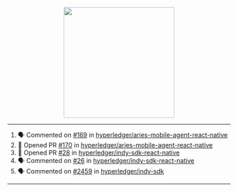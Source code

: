 <p align="center">
<img src="https://user-images.githubusercontent.com/61358536/126118557-75ac74a7-4655-4289-9a8d-e536322b7423.png" height="250" width="250"/>
</p>

---

<!--START_SECTION:activity-->
1. 🗣 Commented on [#169](https://github.com/hyperledger/aries-mobile-agent-react-native/issues/169) in [hyperledger/aries-mobile-agent-react-native](https://github.com/hyperledger/aries-mobile-agent-react-native)
2. 💪 Opened PR [#170](https://github.com/hyperledger/aries-mobile-agent-react-native/pull/170) in [hyperledger/aries-mobile-agent-react-native](https://github.com/hyperledger/aries-mobile-agent-react-native)
3. 💪 Opened PR [#28](https://github.com/hyperledger/indy-sdk-react-native/pull/28) in [hyperledger/indy-sdk-react-native](https://github.com/hyperledger/indy-sdk-react-native)
4. 🗣 Commented on [#26](https://github.com/hyperledger/indy-sdk-react-native/issues/26) in [hyperledger/indy-sdk-react-native](https://github.com/hyperledger/indy-sdk-react-native)
5. 🗣 Commented on [#2459](https://github.com/hyperledger/indy-sdk/issues/2459) in [hyperledger/indy-sdk](https://github.com/hyperledger/indy-sdk)
<!--END_SECTION:activity-->

---
